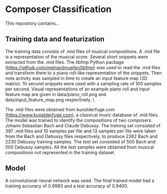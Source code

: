 # Composer Classification

This repository contains... 

## Training data and featurization

The training data consists of .mid files of musical compositions. A .mid file is a representation of the musical score. Several short snippets were extracted from the .mid files. The libfmp Python package (https://github.com/meinardmueller/libfmp) was used to read the .mid files and transform them to a piano roll-like representation of the snippets. Then note activity was sampled in time to create an input feature map (2D matrix). 10 second snippets were used with a sampling rate of 100 samples per second. Visual representations of an example piano roll and input feature map are given in data/piano_roll.png and data/input_feature_map.png respectively. \

The .mid files were obtained from kunstderfuge.com (https://www.kunstderfuge.com), a classical music database of .mid files. The model was trained to identify the compositions of two composers: Johann Sebastian Bach and Claude Debussy. The training set consisted of 397 .mid files and 10 samples per file and 13 samples per file were taken from the Bach and Debussy files respectively, to produce 2262 Bach and 2230 Debussy training samples. The test set consisted of 500 Bach and 500 Debussy samples. All the test samples were obtained from musical compositions not represented in the training dataset. 


## Model
A convolutional neural network was used. The final trained model had a training accuracy of 0.9983 and a test accuracy of 0.9400.

